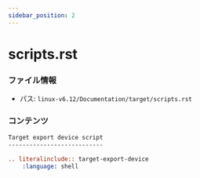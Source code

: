 ```yaml
---
sidebar_position: 2
---
```

# scripts.rst

### ファイル情報

- パス: `linux-v6.12/Documentation/target/scripts.rst`

### コンテンツ

```rst
Target export device script
---------------------------

.. literalinclude:: target-export-device
    :language: shell

```
